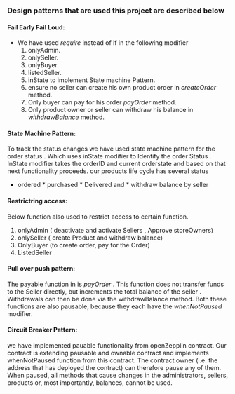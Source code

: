 ### Design patterns that are used this project are described below

#### Fail Early Fail Loud:
* We have used *require* instead of if in the following modifier
  1. onlyAdmin.
  2. onlySeller.
  3. onlyBuyer.
  4. listedSeller.
  5. inState to implement State machine Pattern.
  6. ensure no seller can create his own product order in *createOrder* method.
  7. Only buyer can pay for his order *payOrder* method.
  8. Only product owner or seller can withdraw his balance in *withdrawBalance* method.
  
#### State Machine Pattern:
To track the status changes we have used state machine pattern for the order status . Which uses inState modifier to Identify the order Status .
InState modifier takes the orderID and current orderstate and based on that next functionality proceeds. 
our products life cycle has several status
* ordered * purchased * Delivered  and * withdraw balance by seller

#### Restrictring access:
Below function also used to restrict access to certain function.
1. onlyAdmin ( deactivate and activate Sellers , Approve storeOwners)
2. onlySeller ( create Product and withdraw balance) 
3. OnlyBuyer (to create order, pay for the Order)
4. ListedSeller

#### Pull over push pattern:
The payable function in  is *payOrder* . This function does not transfer funds to the Seller directly, but increments the total  balance of the seller . Withdrawals can then be done via the withdrawBalance  method. Both these functions are also pausable, because they each have the *whenNotPaused* modifier.

#### Circuit Breaker Pattern:
we have implemented pauable functionality from openZepplin contract. Our contract is extending pausable and ownable contract and implements whenNotPaused function from this contract.
The contract owner (i.e. the address that has deployed the contract) can therefore pause any of them. When paused, all methods that cause changes in the administrators, sellers, products or, most importantly, balances, cannot be used.

